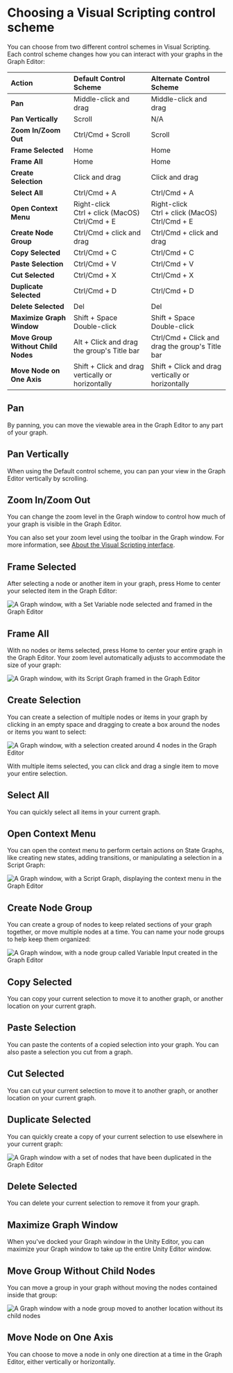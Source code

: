 # Choosing a Visual Scripting control scheme

You can choose from two different control schemes in Visual Scripting. Each control scheme changes how you can interact with your graphs in the Graph Editor: 

|**Action** |**Default Control Scheme** |**Alternate Control Scheme** |
|:---|:---|:---|
|__Pan__| Middle-click and drag | Middle-click and drag |
|__Pan Vertically__ | Scroll | N/A |
|__Zoom In/Zoom Out__ | Ctrl/Cmd + Scroll | Scroll |
|__Frame Selected__ | Home | Home |
|__Frame All__ | Home | Home |
|__Create Selection__ | Click and drag | Click and drag |
|__Select All__ | Ctrl/Cmd + A | Ctrl/Cmd + A |
|__Open Context Menu__| Right-click <br/>Ctrl + click (MacOS) <br/>Ctrl/Cmd + E | Right-click <br/>Ctrl + click (MacOS) <br/>Ctrl/Cmd + E |
|__Create Node Group__| Ctrl/Cmd + click and drag | Ctrl/Cmd + click and drag |
|__Copy Selected__| Ctrl/Cmd + C | Ctrl/Cmd + C |
|__Paste Selection__| Ctrl/Cmd + V | Ctrl/Cmd + V |
|__Cut Selected__| Ctrl/Cmd + X | Ctrl/Cmd + X |
|__Duplicate Selected__| Ctrl/Cmd + D | Ctrl/Cmd + D |
|__Delete Selected__| Del | Del |
|__Maximize Graph Window__| Shift + Space <br/>Double-click | Shift + Space <br/>Double-click |
|__Move Group Without Child Nodes__| Alt + Click and drag the group's Title bar | Ctrl/Cmd + Click and drag the group's Title bar |
|__Move Node on One Axis__| Shift + Click and drag vertically or horizontally | Shift + Click and drag vertically or horizontally |


## Pan 

By panning, you can move the viewable area in the Graph Editor to any part of your graph. 

## Pan Vertically 

When using the Default control scheme, you can pan your view in the Graph Editor vertically by scrolling. 

## Zoom In/Zoom Out 

You can change the zoom level in the Graph window to control how much of your graph is visible in the Graph Editor. 

You can also set your zoom level using the toolbar in the Graph window. For more information, see [About the Visual Scripting interface](vs-interface-overview.md).

## Frame Selected 

After selecting a node or another item in your graph, press Home to center your selected item in the Graph Editor:

![A Graph window, with a Set Variable node selected and framed in the Graph Editor](images\vs-frame-selected.png)

## Frame All 

With no nodes or items selected, press Home to center your entire graph in the Graph Editor. Your zoom level automatically adjusts to accommodate the size of your graph: 

![A Graph window, with its Script Graph framed in the Graph Editor](images\vs-frame-all.png)

## Create Selection

You can create a selection of multiple nodes or items in your graph by clicking in an empty space and dragging to create a box around the nodes or items you want to select: 

![A Graph window, with a selection created around 4 nodes in the Graph Editor](images\vs-create-selection.png)

With multiple items selected, you can click and drag a single item to move your entire selection.

## Select All 

You can quickly select all items in your current graph. 

## Open Context Menu

You can open the context menu to perform certain actions on State Graphs, like creating new states, adding transitions, or manipulating a selection in a Script Graph: 

![A Graph window, with a Script Graph, displaying the context menu in the Graph Editor](images\vs-context-menu.png)

## Create Node Group 

You can create a group of nodes to keep related sections of your graph together, or move multiple nodes at a time. You can name your node groups to help keep them organized: 

![A Graph window, with a node group called Variable Input created in the Graph Editor](images\vs-node-group.png)

## Copy Selected 

You can copy your current selection to move it to another graph, or another location on your current graph. 

## Paste Selection

You can paste the contents of a copied selection into your graph. You can also paste a selection you cut from a graph. 

## Cut Selected

You can cut your current selection to move it to another graph, or another location on your current graph. 

## Duplicate Selected 

You can quickly create a copy of your current selection to use elsewhere in your current graph: 

![A Graph window with a set of nodes that have been duplicated in the Graph Editor](images\vs-duplicate-selection.png)

## Delete Selected

You can delete your current selection to remove it from your graph. 

## Maximize Graph Window 

When you've docked your Graph window in the Unity Editor, you can maximize your Graph window to take up the entire Unity Editor window. 

## Move Group Without Child Nodes 

You can move a group in your graph without moving the nodes contained inside that group: 

![A Graph window with a node group moved to another location without its child nodes](images\vs-move-group.png)

## Move Node on One Axis 

You can choose to move a node in only one direction at a time in the Graph Editor, either vertically or horizontally. 